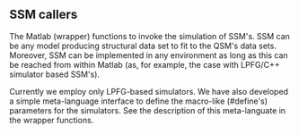 ## SSM callers

The Matlab (wrapper) functions to invoke the simulation of SSM's.
SSM can be any model producing structural data set to fit to the QSM's data sets.
Moreover, SSM can be implemented in any environment as long as this can be reached
from within Matlab (as, for example, the case with LPFG/C++ simulator based SSM's).

Currently we employ only LPFG-based simulators. We have also developed a simple
meta-language interface to define the macro-like (#define's) parameters 
for the simulators. See the description of this meta-languate in the wrapper functions.
